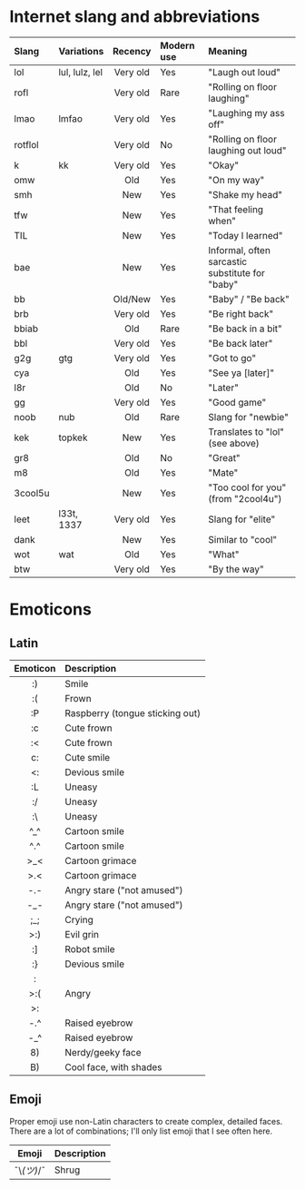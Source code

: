 # Internet slang and abbreviations #

Slang    | Variations      | Recency  | Modern use | Meaning
:--------|:----------------|:--------:|:-----------|:-------
lol      | lul, lulz, lel  | Very old | Yes        | "Laugh out loud"
rofl     |                 | Very old | Rare       | "Rolling on floor laughing"
lmao     | lmfao           | Very old | Yes        | "Laughing my ass off"
rotflol  |                 | Very old | No         | "Rolling on floor laughing out loud"
k        | kk              | Very old | Yes        | "Okay"
omw      |                 | Old      | Yes        | "On my way"
smh      |                 | New      | Yes        | "Shake my head"
tfw      |                 | New      | Yes        | "That feeling when"
TIL      |                 | New      | Yes        | "Today I learned"
bae      |                 | New      | Yes        | Informal, often sarcastic substitute for "baby"
bb       |                 | Old/New  | Yes        | "Baby" / "Be back"
brb      |                 | Very old | Yes        | "Be right back"
bbiab    |                 | Old      | Rare       | "Be back in a bit"
bbl      |                 | Very old | Yes        | "Be back later"
g2g      | gtg             | Very old | Yes        | "Got to go"
cya      |                 | Old      | Yes        | "See ya [later]"
l8r      |                 | Old      | No         | "Later"
gg       |                 | Very old | Yes        | "Good game"
noob     | nub             | Old      | Rare       | Slang for "newbie"
kek      | topkek          | New      | Yes        | Translates to "lol" (see above)
gr8      |                 | Old      | No         | "Great"
m8       |                 | Old      | Yes        | "Mate"
3cool5u  |                 | New      | Yes        | "Too cool for you" (from "2cool4u")
leet     | l33t, 1337      | Very old | Yes        | Slang for "elite"
dank     |                 | New      | Yes        | Similar to "cool"
wot      | wat             | Old      | Yes        | "What"
btw      |                 | Very old | Yes        | "By the way"


# Emoticons #

## Latin ##

Emoticon   | Description
:---------:|:-----------
:)         | Smile
:(         | Frown
:P         | Raspberry (tongue sticking out)
:c         | Cute frown
:<         | Cute frown
c:         | Cute smile
<:         | Devious smile
:L         | Uneasy
:/         | Uneasy
:\\        | Uneasy
^_^        | Cartoon smile
^.^        | Cartoon smile
>_<        | Cartoon grimace
>.<        | Cartoon grimace
-.-        | Angry stare ("not amused")
-_-        | Angry stare ("not amused")
;_;        | Crying
\>:)        | Evil grin
:]         | Robot smile
:}         | Devious smile
:|         | Serious face
\>:(        | Angry
\>:|        | Angry
-.^        | Raised eyebrow
-_^        | Raised eyebrow
8)         | Nerdy/geeky face
B)         | Cool face, with shades

## Emoji ##

Proper emoji use non-Latin characters to create complex, detailed faces.  There are a lot of combinations; I'll only list emoji that I see often here.

Emoji      | Description
:---------:|:-----------
¯\\_(ツ)_/¯  | Shrug